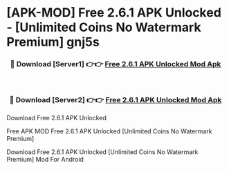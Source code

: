 # [APK-MOD] Free 2.6.1 APK Unlocked - [Unlimited Coins No Watermark Premium] gnj5s



<div align="center">
<h3>🔴 Download [Server1] 👉👉 <a href="https://momento.my/?title=Free_2.6.1_APK_Unlocked">Free 2.6.1 APK Unlocked Mod Apk</a></h3><br>

<h3>🔴 Download [Server2] 👉👉 <a href="https://momento.my/?title=Free_2.6.1_APK_Unlocked">Free 2.6.1 APK Unlocked Mod Apk</a></h3>
</div>



Download Free 2.6.1 APK Unlocked 

Free APK MOD Free 2.6.1 APK Unlocked [Unlimited Coins No Watermark Premium]

Download Free 2.6.1 APK Unlocked [Unlimited Coins No Watermark Premium] Mod For Android
